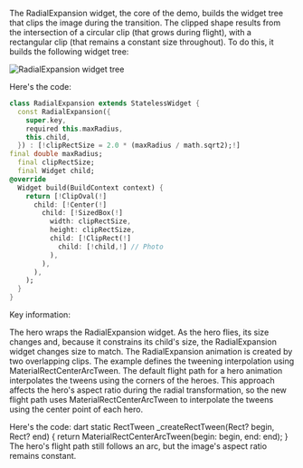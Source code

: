The RadialExpansion widget, the core of the demo, builds the
widget tree that clips the image during the transition.
The clipped shape results from the intersection of a circular clip
(that grows during flight),
with a rectangular clip (that remains a constant size throughout).
To do this, it builds the following widget tree:


  ![RadialExpansion widget tree](/assets/images/docs/ui/animations/radial-expansion-class.png)


Here's the code:
```dart
class RadialExpansion extends StatelessWidget {
  const RadialExpansion({
    super.key,
    required this.maxRadius,
    this.child,
  }) : [!clipRectSize = 2.0 * (maxRadius / math.sqrt2);!]
final double maxRadius;
  final clipRectSize;
  final Widget child;
@override
  Widget build(BuildContext context) {
    return [!ClipOval(!]
      child: [!Center(!]
        child: [!SizedBox(!]
          width: clipRectSize,
          height: clipRectSize,
          child: [!ClipRect(!]
            child: [!child,!] // Photo
          ),
        ),
      ),
    );
  }
}
```
Key information:

The hero wraps the RadialExpansion widget.
As the hero flies, its size changes and,
  because it constrains its child's size,
  the RadialExpansion widget changes size to match.
The RadialExpansion animation is created by two overlapping clips.
The example defines the tweening interpolation using
  MaterialRectCenterArcTween.
  The default flight path for a hero animation
  interpolates the tweens using the corners of the heroes.
  This approach affects the hero's aspect ratio during
  the radial transformation, so the new flight path uses
  MaterialRectCenterArcTween to interpolate the tweens using the
  center point of each hero.

Here's the code:
dart
  static RectTween _createRectTween(Rect? begin, Rect? end) {
    return MaterialRectCenterArcTween(begin: begin, end: end);
  }
The hero's flight path still follows an arc,
  but the image's aspect ratio remains constant.
